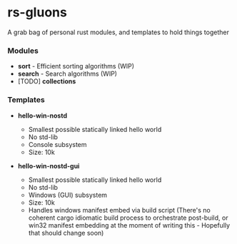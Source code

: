 # rs-gluons

A grab bag of personal rust modules, and templates to hold things together

### Modules
- **sort** - Efficient sorting algorithms (WIP)
- **search** - Search algorithms (WIP)
- [TODO] **collections**

### Templates

- **hello-win-nostd**  
  - Smallest possible statically linked hello world
  - No std-lib
  - Console subsystem 
  - Size: 10k

- **hello-win-nostd-gui**  
  - Smallest possible statically linked hello world
  - No std-lib
  - Windows (GUI) subsystem
  - Size: 10k
  - Handles windows manifest embed via build script (There's no coherent cargo idiomatic build process to orchestrate post-build, or win32 manifest embedding at the moment of writing this - Hopefully that should change soon)
